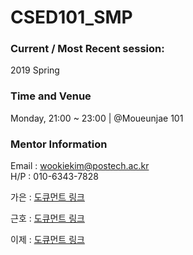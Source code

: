 # CSED101_SMP

### Current / Most Recent session: 
2019 Spring

### Time and Venue
Monday, 21:00 ~ 23:00 | @Moueunjae 101

### Mentor Information
Email : wookiekim@postech.ac.kr \
H/P : 010-6343-7828

가은 : [도큐먼트 링크](https://docs.google.com/document/d/1PFxP6NKM1sqscJD2Ep5DmezNvsXDmWixeo59zV7XDYY/edit?usp=sharing)

근호 : [도큐먼트 링크](https://docs.google.com/document/d/1IGFGDtoH44-K2pJupLc_Uk4w_XBskalO-yIa5tTT8Po/edit?usp=sharing)

이제 : [도큐먼트 링크](https://docs.google.com/document/d/1QMG8hxsh00LpE2ekhWzOouoAKpGDw_YkpdtBPYPrloU/edit?usp=sharing)
